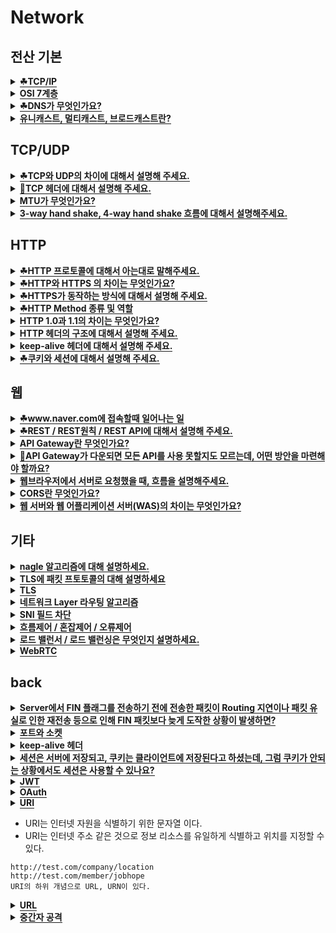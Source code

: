 
# Network

<h2>전산 기본</h2>

<details>
   <summary><span style="border-bottom:0.05em solid"><strong>☘TCP/IP</strong></span></summary>
   
- TCP/IP는 **패킷 통신**을 위한 통신 규약이다.
- **현재의 인터넷에서 컴퓨터들이 서로 정보를 주고받는데 쓰이는 프로토콜의 모음**
- TCP/IP는 **인터넷 프로토콜인 IP**와 **전송 조절 프로토콜인 TCP**로 이루어져 있다.
- SMTP, HTTP, HTTPS, FPS 등 우리에게 친숙한 인터넷 서비스 대부분이 TCP/IP 기반으로 이루어져 있다.
- IP는 복잡한 네트워크 망에서 빠른 길을 찾는 역할을 한다.
  - **데이터의 순서, 손실에 대해 고려하지 않는다**
  - 단순 데이터 전달만을 담당.
  - **IP는 신뢰도가 낮다**

- TCP는 데이터를 잘게 잘라 보내면서, 패킷에 **일련의 번호를 붙여 순서를 재조합**하고 **손실을 찾아내 교정**한다.
  - **TCP는 복잡한 만큼 신뢰도가 높다**

**(데이터의 정확성 확인은 TCP가, 패킷을 목적지까지의 전송은 IP가 담당**
   
</details>   

<details>
   <summary><span style="border-bottom:0.05em solid"><strong>OSI 7계층</strong></span></summary>
   
- `정의` : 네트워크에서 통신이 일어나는 과정을 7단계로 나눈 것
- `나눈 이유`
     - 한눈에 보기 쉽고 이해하기 쉽다
     - 네트워크에 이상이 생기면 어디에서 생긴 문제인지 파악하고 해당 계층만 고치면 됨
     - OSI 7계층 생기기 이전엔 표준이 없으니까 데이터 전송이 어려웠음
      
<img width="500" alt="01" src="https://user-images.githubusercontent.com/84564695/187700599-9ace277b-44ad-427e-9a65-01e1fe748fd4.png">
   
- `7-애플리케이션 계층` => 메세지
      - 응용 프로그램과 연관하여 사용자가 이용할 수 있는 통신서비스 형태로 만든다
      - HTTP, FTP프로토콜

- `6-프레젠테이션 계층` => 메세지
      - 어플리케이션 계층(7계층)이 **다양한 데이터 타입을 다루는 부담을 덜어준다.**
      - **인코딩/ 암호화** 등을 담당
      - ex) 해당 데이터가 TEXT인지 그림인지 GIF인지 등을 구분
   
 - `5-세션 계층` => 메세지
      - 데이터가 통신하기 위한 논리적인 연결을 말한다. 통신을 하기위한 대문이라고 보면 된다.
      - 세션 설정, 유지 등 TCP/IP 세션을 만들고 없애는 책임
    
 - `4-트랜스포트 계층` => TCP(세그멘테이션) / UDP(데이터그램)
      - 신뢰성 있는 데이터를 주고받을 수 있게 함 
      - 포트 번호를 통해 애플리케이션 프로토콜 식별
      - TCP / UDP 프로토콜 
      
 - `3-네트워크 계층` => 통신 단위 **패킷**
      - **IP주소**를 부여
      - 목적지까지 가기위한 경로를 설정하는 역할 (길을 찾는 역할)→ **Routing(라우팅)**
      - 라우터의 입력 포트에서 출력 포트로 패킷을 이동시키는 역할 → **Forwarding(포워딩)**
      - 대표적인 장비로는 **Router**: IP헤더에 기록된 목적지의 IP주소를 보고 다음 전송처 결정
   
- `2-데이터링크 계층` => 통신 단위 **프레임**
      - 인접한 네트워크 노드들끼리 데이터를 전송하는 기능과 절차 제공
      - 네트워크 인터페이스 카드에 적혀있는 MAC주소를 가지고 통신한다
      - 물리계층에서 생길 수 있는 오류 감지하고 수정
      - 이더넷(Ethernet)
  
 - `1-물리 계층` => 통신 단위 **비트**
      - 데이터<->신호
      - 변환방법은 통신매체에 의존하기 때문에 프로토콜이 정해져 있지 않다
      - 케이블, 허브 장비 사용
 
   
- `TCP / IP 계층과 OSI 7 계층의 차이`
  - TCP / IP 계층이 OSI 7계층 보다 먼저 개발되었음
  - OSI 7계층은 장비, 개발, 통신, 설계를 위한 표준으로 사용되지만, **실제 통신에서는 TCP / IP**를 사용한다
  - TCP / IP는 **지속적인 표준화로 신뢰성이 높지만**, OSI 7계층은 적은 구현으로 인해 신뢰성이 다소 낮다  
   
</details>



<details>
   <summary><span style="border-bottom:0.05em solid"><strong>☘DNS가 무엇인가요?</strong></span></summary>

 - **IP주소를 문자로 표현한 주소로 바꾸는 시스템 혹은 서버**

        ex) [naver.com](http://naver.com) 은 도메인이고 dns에서는 이것을 34.32.222와 같은 ip주소로 바꿔준다.

- DNS는 **분산계층 데이터 베이스**이다

     → DNS를 여러 서버로 나누고, 이들을 계층 형태로 구성해 전세계로 분산시켜두었다.  
   
- DNS 서버에서  IP 주소를 찾는 과정
   
   <img width="500" alt="01" src="https://user-images.githubusercontent.com/84564695/187702819-41df8a9e-d53b-4cb0-b539-217aa7f49884.png">


(1) 브라우저가 설치된 컴퓨터는 www.naver.com IP를 알아내기 위해서 ***Local DNS 서버*** naver.com의 IP를 문의 

(2) ***Local DNS 서버***가 IP를 알고 있다면 즉시 IP 주소 줌 하지만 IP 주소를 모르면 ***Root DNS서버***에게 문의

(3) ***Root DNS서버***는 도메인의 최상위 도메인 .com인 것을 보고 ***.com 관리하는 네임서버***의 IP를 전달 =  "나는 IP 주소를 가지고 있지 않지만, .com 네임서버에게 물어보면 도와줄꺼야" 

(4) ***Local DNS 서버*** 는 ***.com 관리하는 네임서버***을 관리하는 네임서버에게 문의한다. 

(5) ***.com 관리하는 네임서버***는 ***naver 네임서버*** IP 주소를 알려준다. 

(6) ***Local DNS 서버***는 ***naver 네임서버***에게 문의하고, 

(7) ***www 의 네임서버***를 알려준다. 

(8) 최종적으로 ***www 네임서버***에게 문의 후 

(9) www.naver.com의 IP 주소를 얻는다. 

(10) ***Local DNS 서버***는 이 IP 주소를 클라이언트에게 알려준다. 클라이언트 컴퓨터는 이 IP를 브라우저에게 알려주면 브라우저는 이 IP에 해당하는 컴퓨터에 접속 할 수 있게 된다.
   
</details>




<details>
   <summary><span style="border-bottom:0.05em solid"><strong>유니캐스트, 멀티캐스트, 브로드캐스트란?</strong></span></summary>
<hr>
   <p>유니캐스트 : 특정 대상과 1:1 통신</p>
   <p>멀티캐스트 : 특정 다수와 1:N 통신</p>
   <p>브로드캐스트 : 네트워크에 있는 모든 대상과 통신</p>
   <p></p>

<hr>
</details>

<p></p>
<h2>TCP/UDP</h2>

<details>
   <summary><span style="border-bottom:0.05em solid"><strong>☘TCP와 UDP의 차이에 대해서 설명해 주세요.</strong></span></summary>

- `ICMP`
 - IP 계층에서 생긴 **오류**를 보고하는 역할
 - 위험한 상황에 대한 경보
 - **오류에 대한 해결은 못함**  - IP 프로토콜과 함께 쓰임
   
- `TCP와 UDP가 등장하게 된 배경은?`
  - IP 프로토콜로 송신자를 찾아갈 수 있지만, 그 안에서 여러 프로세스가 동작하고 있을 경우 어떤 프로세스에게 메세지를 전달해야 할지 알지 못하기 때문
  - IP 계층에서 오류가 발생했을 때, 해결이 필요함 → IP 계층의 ICMP 프로토콜은 **오류 보고**만 가능, **해결은 불가능**
   
   <img width="500" alt="01" src="https://user-images.githubusercontent.com/84564695/187839359-a567046b-540d-4099-ad25-954b1e8c35a5.png">
   
- 신뢰성: 순서 / 재전송 / 흐름제어, 혼잡제어
- 속도
- 데이터 스트림(경계X) / 데이터그램(경계O)
   
</details>


<details>
   <summary><span style="border-bottom:0.05em solid"><strong>🦑TCP 헤더에 대해서 설명해 주세요.</strong></span></summary>

   https://www.notion.so/TCP-UDP-676ca61cb16f4b7796d4ff1b7f780eb1
   
</details>


<details>
   <summary><span style="border-bottom:0.05em solid"><strong>MTU가 무엇인가요?</strong></span></summary>

- `MTU(maximum transmission unit)`:데이터 링크 계층 프레임이 전달할 수 있는 최대 데이터 양
   - 모든 데이터 링크계층 프로토콜이 같은 크기의 데이터를 전달할 수 없다 프로토콜마다 다름  
- `단편화`: MTU 보다 큰 데이터그램은 전송이 불가능 하기 때문에 MTU 보다 작은 크기로 만들어 주는 과정


</details>


<details>
   <summary><span style="border-bottom:0.05em solid"><strong>3-way hand shake, 4-way hand shake 흐름에 대해서 설명해주세요.</strong></span></summary>
<hr>
   <h3>3 way handshake</h3>
   <ul>
      <li>TCP/IP 프로토콜을 사용해 통신을 진행할떄, 두 종단간 정확한 데이터 전송 보장하기 위해 연결을 설정</li>
   </ul>
   <ul>
      <li>SYN(Synchronize Sequence Number)</li>
   </ul>
   <ul>
      <li>ACK(Acknowledgement)</li>
   </ul>
   <ol>
      <li><strong><mark class="highlight-yellow_background">클라이언트</mark></strong> → <strong><mark class="highlight-purple_background">서버</mark></strong> : <mark class="highlight-red">서버 접속 요청 </mark><mark class="highlight-red"><strong>SYN 패킷</strong></mark> 보냄</li>
   </ol>
   <ol>
      <li><strong><mark class="highlight-purple_background">서버</mark></strong> → <strong><mark class="highlight-yellow_background">클라이언트</mark></strong> : <mark class="highlight-orange">요청 수락 응답 </mark><mark class="highlight-orange"><strong>ACK 패킷</strong></mark>과 <mark class="highlight-teal">포트 열어달라는 </mark><strong><mark class="highlight-teal">SYN 패킷</mark></strong> 보냄</li>
   </ol>
   <ol>
      <li><strong><mark class="highlight-yellow_background">클라이언트</mark></strong> → <strong><mark class="highlight-purple_background">서버</mark></strong> : <mark class="highlight-blue">확인 응답으로 </mark><mark class="highlight-blue"><strong>ACK 패킷</strong></mark> 보냄</li>
   </ol>

   <h3>4 way handshake</h3>
   <ul>
      <li>연결 설정 해제함</li>
   </ul>
   <ol>
      <li><strong><mark class="highlight-yellow_background">클라이언트</mark></strong>→ <strong><mark class="highlight-purple_background">서버</mark></strong> : <mark class="highlight-red">연결 해제하겠다는 </mark><strong><mark class="highlight-red">FIN 패킷</mark></strong> 보냄</li>
   </ol>
   <ol>
      <li><strong><mark class="highlight-purple_background">서버</mark></strong> → <strong><mark class="highlight-yellow_background">클라이언트</mark></strong> : <mark class="highlight-orange">응답으로</mark><strong><mark class="highlight-orange"> ACK 패킷</mark></strong> 보냄(서버는 본인이 전송할 데이터 남았으면 마저 다 전송 필요)</li>
   </ol>
   <ol>
      <li><strong><mark class="highlight-purple_background">서버</mark></strong> → <strong><mark class="highlight-yellow_background">클라이언트</mark></strong>: 처리해야할 모든 통신 끝내고 <mark class="highlight-teal">연결 종료하겠다는 </mark><strong><mark class="highlight-teal">FIN 패킷</mark></strong> 보냄</li>
   </ol>
   <ol>
      <li><strong><mark class="highlight-yellow_background">클라이언트</mark></strong>→ <strong><mark class="highlight-purple_background">서버</mark></strong> : <mark class="highlight-blue">확인 응답으로 </mark><strong><mark class="highlight-blue">ACK 패킷</mark></strong> 보냄</li>
   </ol>
 

<hr>

- TCP의 연결 설정 과정(3단계)과 연결 종료 과정(4단계)이 단계가 차이나는 이유?
 - 클라이언트가 데이터 전송을 마쳤다고 하더라도 서버는 아직 보낼 데이터가 남아있을 수 있기 때문에,곧바로 클라이언트에게 FIN 메세지를 보내지 않고,  FIN에 대한 ACK만 먼저 보내고, 남은 데이터를 모두 전송하는 단계 필요

- **만약 Server에서 FIN 플래그를 전송하기 전에 전송한 패킷이 Routing 지연이나 패킷 유실로 인한 재전송 등으로 인해 FIN 패킷보다 늦게 도착하는 상황이 발생하면 어떻게 될까?**
  - 해당 패킷이 도착하기 전에 연결이 close된 상태라면, 해당 패킷은 유실되고 drop 될 것이다. 이를 방지하기 위해, client에서는 FIN응답을 받은 이후, 바로 연결을 close하지 않고 일정시간 동안 time-wait 상태로 패킷을 기다리며 세션을 유지하고 있는다.

</details>

<p></p>
<h2>HTTP</h2>

<details>
   <summary><span style="border-bottom:0.05em solid"><strong>☘HTTP 프로토콜에 대해서 아는대로 말해주세요.</strong></span></summary>
<hr>

- HTTP(HyperText Transfer Protocol =하이퍼텍스트 트랜스펄 프로토콜=웹페이지 교환 프로토콜)
  - TCP/IP 5계층 중 애플리케이션 계층에 있는 프로토콜 중 하나
  - 애플리케이션 계층의 역할이통신 서비스의 실현인데, HTTP는웹 서비스를 실현하기 위한프로토콜임
  - Web browser, Web server가 통신할때 사용하는규칙
  - 요청,응답이라는 두 종류의패킷을 사용해텍스트 형식으로 주고받기 수행
  - 암호화 되지 않은 평문 데이터를 전송하는 프로토콜 → 기밀한 정보를 주고받기에 적절 x
    - 위장 가능
      - 악의를 가진 누군가가 자신이 클라이언트인것처럼, 혹은 서버인 것처럼 위장을 할 수 있다
    - 변조 가능
      - 지금 내가 받고 있는 데이터가 진짜 서버(클라이언트)가 보낸 것 과 같은지 확인을 하지 않기 때문에 중간에 누군가가 개입해 정보를 바꾸더라도 알지 못한다
  
- Connectionless (비연결성)
    - 클라이언트와 서버가 한번 연결을 맺은 후, 클라이언트의 요청에 서버가 응답을 마치면 맺었던 연결을 끊어버리는 성질
    - 장점
        - **리소스 감소를 통한 더 많은 연결(연결 유지에 대한 리소스가 필요 없음)**
    - 단점
        - 동일한 클라이언트의 요청에 대해 **매번 새로운 연결/연결해제 를 진행하는 오버헤드**가 발생
- Stateless (무상태)
    - 이전 요청에 대한 결과를 기억하고 있지 않음
    - 장점
        - 이전 통신 정보를 저장하고 있을 필요가 없어서 서버 설계가 간단하다
        - 서버를 쉽게 **증설 가능 어떤 서버가 처리해도 상관 없기 때문**
        - 각각의 독립적 요청에 대해 응답만 해주면  OK
    - 단점
        - HTTP 요청을 보낼 때 마다 **해당 요청을 처리하기 위한 모든 데이터를 매번 보내야 한다(클라이언트가 추가 정보 전달)**
        - ex) 회원 정보를 조회하는 요청을 처리하기 위해선, 로그인이 되어 있는지 여부를 매번 파악해야 함   
   
<hr>
</details>


<details>
   <summary><span style="border-bottom:0.05em solid"><strong>☘HTTP와 HTTPS 의 차이는 무엇인가요?</strong></span></summary>
<hr>

- HTTPS(Hyper Text Transfer Protocol over Secure Socket Layer)
  - http에 **암호화가 추가**된 프로토콜
  - 이름에서 알 수 있듯이, **SSL 프로토콜 위에서 동작**
  - 모든 HTTP 요청과 응답 데이터는 **네트워크로 보내지기 전에 암호화**된다.


   
<hr>
</details>


<details>
   <summary><span style="border-bottom:0.05em solid"><strong>☘HTTPS가 동작하는 방식에 대해서 설명해 주세요.</strong></span></summary>
<hr>
## **HTTPS의 동작 과정**

- HTTP의 기본 동작에 아래의 내용이 추가된다.

: HandShake → 전송 → 세션 종료

<HandShake의 과정> 

1. 유저가 서버(사이트)에 접속하면, **서버는 자신의 인증서(암호화된 상태)를 웹브라우저에 제공**한다
2. 웹 브라우저는 미리 가지고 있던 **CA의 공개키**로 인증서를 **복호화**한다.
3. 웹브라우저는 인증서에 포함되어 있는 **사이트의 공개키**로 **대칭키를 암호화**해서 서버에 전달한다
4. 서버는 **자신의 개인키**로 암호문을 해독해, 대칭키를 얻게 되고, 이 **대칭키**로 데이터를 주고받게 된다

      → ssl에서는 암호화된 데이터를 전송하기 위해 공개키와 대칭키를 모두 사용한다.
<hr>
</details>


<details>
   <summary><span style="border-bottom:0.05em solid"><strong>☘HTTP Method 종류 및 역할</strong></span></summary>

- `기타 메소드` : 잘 사용되지 않는 메소드들
   - HEAD : GET과 동일하지만 메시지 바디를 제외하고 반환
   - OPTIONS : 대상 리소스에 대한 통신을 설정하는 데 사용
   - CONNECT : 대상 자원으로 식별되는 서버에 대한 터널을 설정
   - TRACE : 대상 리소스에 대한 경로를 따라 메시지 루프백 테스트를 수행
   
**[대표적으로 5개가 있다]**   

- `GET` 
   - 리소스의 조회에 사용한다. 
   - 서버에 전달하고 싶은 데이터를 (쿼리스트링 = 이름과 값으로 쌍을 이루는 파라미터)을 통해 전달한다.
   - GET 요청은 중요한 정보를 다루면 안된다 → 쿼리스트링에 다 노출이 되기 때문에

- `POST`
   - 메시지 바디를 통해 서버로 요청 데이터를 전달한다. 
   - 서버는 메시지 바디를 통해 들어온 데이터를 처리하는 모든 기능을 수행한다.
   -  GET 보다는 보안이 좋지만, 암호화되어 있지 않으면 body의 내용도 볼 수 있음 

- `PUT`
  - 목적 리소스를 현재 메시지의 값으로 생성하거나 만약 존재한다면 기존 리소스를 삭제하고 덮어쓰기 한다. 

- `PATCH`
  - 리소스를 부분적으로 변경한다.
  - 지원하지 않는 경우도 있어 이런 경우 POST로 대체하여 사용

- `DELETE`
  - 특정 리소스의 삭제를 요청하는 데 사용

   <br>
   
- 💡HTTP GET과 POST의 차이는 무엇인가요?   
  - `사용목적`: 조회VS데이터생성
  - `바디`: GET도 바디를 가질 수 있지만 통상적으로 사용하지 않기 때문에 요청에 body 유무
  - `멱등성`: GET은 멱등 / POST는 비멱등 (여러번 베서드 적용시 결과가 달라지나, POST요청시 서버 데이터 변경)
 : GET을 통해 서버에 리소스를 요청할 때 웹 캐시가 요청을 가로채 서버로부터 리소스를 다시 다운로드하는 대신 리소스의 복사본을 반환한다. HTTP 헤더에서 cache-control 헤더를 통해 캐시 옵션을 지정할 수 있다.
  - `캐싱` :  GET 방식의 요청은 브라우저에서 Caching 할 수 있다. 때문에 POST 방식으로 요청해야 할 것을 보내는 데이터의 크기가 작고 보안적인 문제가 없다는 이유로 GET 방식으로 요청한다면 기존에 caching 되었던 데이터가 응답될 가능성이 존재한다. 때문에 목적에 맞는 기술을 사용해야 하는 것이다.
  - `브라우저 히스토리`: GET 요청은 브라우저 히스토리에 남음 / POST는 안남음
  - `요청길이제한`: GET 요청은 길이 제한 존재 /POST는 없음
  - `보안`: GET 요청은 중요한 정보를 다루면 안된다. (쿼리 스트링에 노출될 보안)

   
- 💡POST와 PUT은 어떻게 구분해서 사용할까?
   - PUT은 POST와 다르게 클라이언트가 리소스의 위치를 알고 URI를 지정해 주어야 한다!
   - ex) PUT /members/100
 
   
- 💡`GET` 은 정말 바디를 보낼 수 없을까?
   - 메소드와 request body를 독립적으로 보고 GET에 body값을 실어 요청할 수도 있다.
   - 하지만 설계가 뒤죽박죽될 수 있고 GET에 body를 보내지 않게 지원되는 RestTemplate들이 있다 이처럼 특정 클라이언트나 서버에서 Get body가 무시되는 경우가 왕왕있다
   =>설계가 뒤죽박죽 될 가능성, GET의 body를 지원하지 않는 클라이언트를 고려해 Get에서 Body를 제거하는게 일반적이다.
 
- 💡`GET`에 바디를 보내면 어떻게 되나?
   - HTTP통신을 위해 제공되는 라이브러리마다 다르다
   - HttpClient는 body를 불일 수 있는데
   - body를 무시하거나 예외를 던지는 라이브러리들도 있다
   
</details>


<details>
   <summary><span style="border-bottom:0.05em solid"><strong>HTTP 1.0과 1.1의 차이는 무엇인가요?</strong></span></summary>

 - `HTTP 1.0`  
   - 연결을 할 때마다 TCP 세션을 맺어야 함(3way-handshaking)
   - 데이터 전송 완료시 바로 연결을 끊는다
      - 커넥션 하나당 요청 하나랑 응답 하나만 처리해줄수 있다 근데 이게 매번 요청이 하나올때마다 연결해줘야하니까 매번 새로운 연결로 성능저하, 서버 부하 비용이 큼
   
 - `HTTP 1.1`  
   - 퍼시스턴트 커넥션: Keep-Alive속성. 지정한 시간동안 커넥션을 닫지 않는거라 한 커넥션을 열어두면 여러 요청이 이 커넥션을 사용할 수 있다
   그래서 이전에 사용했던 단기 커넥션과 비교하면 네트워크 사용시간이 많이 줄었다
   -  파이프라이닝: 응답 안받고 다음 요청 보낼 수 있음
      - HTTP 요청은 원래 순차적으로 응답을 처리 1번에 대한 요청 응답이 들어와야 2,3번 요청 응답을 처리할 수 있음
   근데 이러면 하나의 커넥션을 위해 응답 대기 시간도 있고 ,, 그래서 하나의 커넥션에서 응답을 기다리지 않고 순차적인 여러 요청을 연속적으로 보내 그 순서에 맞춰 응답을 받는 방식으로 지연 시간을 줄이는 방법
   
- HTTP 2.0
   - 기존 http/1.x버전의 **성능향상**에 초점을 맞춘 프로토콘
   - 표준의 대체가 아닌 **확장**
   - 한번에 커넥션으로 동시에 여러개의 데이터 주고받기 가능
   - 헤더압축: 파이프라이닝할때  연속된 요청이라 헤더의 중복이 있을수잇는데 중복을 그대로 보냈었음 HTTP 2.0에선 압축
   - 서버푸시: 클라이언트가 요청하지 않았지만 필요할거라고 생각한 리소스를 미리 보냄

</details>

<details>
   <summary><span style="border-bottom:0.05em solid"><strong>HTTP 헤더의 구조에 대해서 설명해 주세요.</strong></span></summary>
<hr>

<hr>
</details>


<details>
   <summary><span style="border-bottom:0.05em solid"><strong>keep-alive 헤더에 대해서 설명해 주세요.</strong></span></summary>
<hr>
   <p>HTTP는 매번 연결을 끊고 새로 생성함</p>
   <p>HTTP 1.1부터는 Keep/alive를 지원</p>
   <p>특정 시간까지는 access가 없더라도 기다리고 연결된 상태를 유지함, 이미 열려있는 곳에 요청</p>

<hr>
</details>

<details>
   <summary><span style="border-bottom:0.05em solid"><strong>☘쿠키와 세션에 대해서 설명해 주세요.</strong></span></summary>

[얄코](https://www.youtube.com/watch?v=OpoVuwxGRDI)   
   
- `쿠키와 세션을 사용하는 이유`
  - HTTP는 통신이 끝나면 상태를 유지하지 않는 특징
  - 연결을 끊는 순간 클라이언트와 서버의 통신이 끝나며 상태 정보는 유지하지 않는 특성이 있다.
  - 쿠키와 세션은 위의 두 가지 특징을 해결하기 위해 사용합니다.
  - 예를 들어, 쿠키와 세션을 사용하지 않으면 쇼핑몰에서 옷을 구매하려고 로그인을 했음에도, 페이지를 이동할 때 마다 계속 로그인을 해야 합니다.

쿠키와 세션을 사용했을 경우, 한 번 로그인을 하면 어떠한 방식에 의해서 그 사용자에 대한 인증을 유지하게 됩니다.
- `쿠키`
  - 쿠키는 클라이언트(브라우저) **로컬에 저장**되는 **작은 데이터 파일**을 의미한다(키와 값으로 이루어짐)
  - 쿠키에는 이름, 값, 만료 날짜, 도메인, 경로 정보가 포함되어 있다
  - Response Header에 Set-Cookie 속성을 사용하면 클라이언트에 쿠키를 만들 수 있습니다.
  - 쿠키는 사용자가 따로 요청하지 않아도 브라우저가 Request시에 Request Header를 넣어서 자동으로 서버에 전송합니다
  - 지워져도 상관 없고, 가로채이더라도 큰 문제가 없는 정보들을 저장
   
- `쿠키의 동작 방식`
  - 1. 클라이언트가 페이지를 요청
  - 2. 서버에서 쿠키를 생성
  - 3. HTTP 헤더에 쿠키를 포함 시켜 응답
  - 4. 브라우저가 종료되어도 쿠키 만료 기간이 있다면 클라이언트(브라우저)에서 보관하고 있음
  - 5. 같은 요청을 할 경우 HTTP 헤더에 쿠키를 함께 보냄
  - 6. 서버에서 쿠키를 읽어 이전 상태 정보를 변경 할 필요가 있을 때 쿠키를 업데이트 하여 변경된 쿠키를 HTTP 헤더에 포함시켜 응답
- `쿠키의 사용 예시`
    - 팝업에서 '오늘 이 창을 더 이상 보지 않음'에 체크를 했음을 저장
    - 아이디와 비밀번호를 저장한다는걸 체크했음을 저장->자동로그인
   
   <br>
   
- `세션`
  - 세션은 **쿠키를 기반으로 하고 있지만**, 사용자 정보 파일을 브라우저에 저장하는 쿠키와 달리 **세션은 서버 측에서 관리.(세션은 쿠키의 일종이다)**
  - 서버에서는 클라이언트를 구분하기 위해 **세션 ID**를 부여하며, 웹브라우저가 서버에 접속하여 웹브라우저를 종료할 때까지 인증 상태를 유지한다
  - 보안이 쿠키보다 좋지만, **사용자가 많아질수록 서버 메모리의 차지량이 늘어난다 
  → 동접이 많은 사이트의 경우, 서버에 과부하를 주게 된다

- `세션의 동작 방식`
    - 클라이언트가 서버에 접속 시 **세션 ID를 발급**받습니다.
    - 클라이언트는 **세션 ID를 쿠키에 저장해서** 가지고 있습니다.
    - 클라이언트는 서버에 요청할 때, 이 쿠키의 **세션 ID를 서버에 전달**합니다.
    - 서버는 세션 ID를 전달 받아서 별다른 작업없이 세션 ID로 세션에 있는 클라이언트 정보를 가져옵니다. = 어떤 사용자가 네이버에 로그인 이미 되어있는 상태에서 네이버 쇼핑 화면에 들어가면 또 로그인할 필요가 없다 즉 로그인되어있다는 정보
    - 클라이언트 정보를 가지고 서버 요청을 처리하여 클라이언트에게 응답합니다.
    - 타인에게 노출되면 안되는 중요 정보를 저장
- `세션의 사용 예시`
    - 로그인->네이버쇼핑페이지 들어가도 로그인되어있음=인증되어있음
 
- `캐시`   
  - 캐시는 후에 필요할 것 같은 요소를 저장하기 위한 임시 저장소이다.

   
- `쿠키와 세션의 차이`
  - 1. **저장 위치**: 쿠키는 브라우저에 저장, 세션은 서버에 저장
  - 2. **보안** : **세션이 쿠키에 비해 보안이 우수하다.** 쿠키는 값이 변질될 수도 있고, request를 보내는 중간에 스니핑당할  우려가 있기 때문. 반면 세션은 sessionid만을 클라이언트에서 저장하고 그 이외는 모두 서버에서 처리하므로 훨씬 보안이 우수하다.
  - 3. 속도 : **쿠키가 세션보다 속도가 더 빠르다.** 세션의 경우에는 서버에 접근하는 처리가 요구되어 속도가 더 느리다
  - 4. **라이프 사이클**:  쿠키는 파일로 저장되기 때문에, 브라우저가 종료되어도 **만료기간까지 남아있다**. 반면, 세션은 만료기간이 남았더라도 브라우저가 종료되면 그에 상관없이 삭제된다
   
- `쿠키와 캐시의 차이` = 만료시간
  - 쿠키는 만료시간이 있어 시간이 지나면 자동삭제
  - 한번 캐시에 저장되면 브라우저를 참고하기 때문에 서버에서 변경이 되어도 사용자는 변경되지 않게 보일 수 있음
  - 사용자가 직접 수동으로 삭제해주거나
  - 서버에서 클라이언트로 응답을 보낼 때 header에 캐시 만료시간을 명시하는 방법
   
   
</details>

<p></p>
<h2>웹</h2>

<details>
   <summary><span style="border-bottom:0.05em solid"><strong>☘www.naver.com에 접속할때 일어나는 일</strong></span></summary>
   
   https://hongjuzzang.github.io/web/web_browser2/
   [잘 정리된 벨로그](https://velog.io/@tnehd1998/%EC%A3%BC%EC%86%8C%EC%B0%BD%EC%97%90-www.google.com%EC%9D%84-%EC%9E%85%EB%A0%A5%ED%96%88%EC%9D%84-%EB%95%8C-%EC%9D%BC%EC%96%B4%EB%82%98%EB%8A%94-%EA%B3%BC%EC%A0%95)
   
```kotlin
1. 브라우저 주소창에 www.naver.com을 입력한다  
2. DNS를 통해 IP주소를 획득한다  
3. 획득한 IP주소에 있는 서버와 TCP 3 Way Handshake를 진행한다  
4. 통신을 맺은 서버에 Http Request를 한다  
5. 서버에서 보낸 Http Response를 통해 HTML 파일을 받는다  
6. 브라우저가 HTML을 분석해서 화면으로 그린다  
```
- `브라우저 주소창에 www.naver.com을 입력한다`     
   - 브라우저: 서버-클라이언트가 쌍방향으로 통신하고 HTML 문서나 파일을 출력하는 그래픽 사용자 인터페이스 기반의 응용 소프트웨어
   - 브라우저의 주요 기능은 사용자가 선택한 자원을 서버에 요청하고 브라우저에 표시하는 것
   - 주요 웹 브라우저로는 구글의 크롬, 사파리 등이 있습니다
   
- `4개의 DNS에 캐싱된 IP주소 있는지 확인`
  - `로컬 DNS 서버`에 해당 url이 등록되어 있는 지 확인 후 있으면=캐싱되어있으면 바로 IP주소를 알려준다.
  - `Root DNS 서버`: 만약 IP 주소를 못찾을 시 루트 DNS 서버에게 문의 후 루트 DNS 서버는 최상위 도메인이 .com인 것을 확인 후 ".com"이 등록된 네임 서버의 IP Address를 전달한다. 즉 com 도메인을 관리하는 DNS 서버에 문의해보라고 로컬 DNS 서버에게 .com DNS 서버의 IP주소를 알려주는 것이다.
  - `com DNS 서버`: 로컬 DNS 서버는 이제 com DNS 서버에게 해당 url(www.naver.com) 을 문의한다. 역시나 com DNS 서버에는 해당 url(www.naver.com)이 없으므로 "naver.com"을 관리하는 DNS 서버에게 문의하도록 로컬 DNS 서버에게 naver.com DNS 서버의 IP주소를 알려준다.
  - `naver.com DNS 서버`: 로컬 DNS 서버는 이제 naver.com DNS 서버에게 해당 url(www.naver.com)을 문의한다. "naver.com 도메인을 관리하는 DNS 서버"에는 "www.naver.com"에 대한 IP 주소가 있으므로 로컬 DNS 서버에게 해당 IP를 알려주는 것이다.
  - 이와 같이 로컬 DNS 서버가 열 DNS 서버를 차례대로(Local DNS 서버 -> Root DNS 서버 -> com DNS 서버 -> naver.com DNS 서버) 물어보며 답을 찾는 과정을 Recursive Query라고 부른다.

- `획득한 IP주소에 있는 서버와 TCP 3 Way Handshake를 진행한다`  
- `통신을 맺은 서버에 request를 보낸다`
   - HTTP 프로토콜을 사용하여 request 메시지 생성 
   - 클라이언트는 GET 요청을 통해 서버에게 www.google.com 웹페이지를 요구한다.
- `서버가 HTTP response를 보낸다.`
   - HTTP 프로토콜을 사용하여 HTTP 응답 메시지를 생성
   - TCP 프로토콜을 사용하여 인터넷을 거쳐 원래 컴퓨터로 전송된다.
- `도착한 HTTP 응답 메시지를 화면으로 그린다` 
   - 브라우저의 렌더링 엔진의 역할은 브라우저 구조 중 요청한 콘텐츠를 표시. 예를 들어 HTML을 요청하면 HTML과 CSS를 파싱하여 화면에 표시함
</details>

<details>
   <summary><span style="border-bottom:0.05em solid"><strong>☘REST / REST원칙 / REST API에 대해서 설명해 주세요.</strong></span></summary>

- `REST= Representational State Transfer`
  -  HTTP를 잘 활용하기 위한 원칙이자 네트워크 아키텍쳐 스타일(청사진이  

- `REST원칙` = 행위+자원
   - URI로 자원을 표현하는 데에 집중하고, 자원의 상태(행위)에 대한 정의는 HTTP METHOD

   
-  `RESTful API`   
   - REST원칙을 잘 지킨 API
      - CRUD 기능을 POST로만 하는 경우
      - GET /members/delete/1 -> DELETE /members/1
        - URI는 자원을 표현하는데 중점을 두어야 한다. delete와 같은 행위에 대한 표현이 들어가서는 안된다.
   
</details>


<details>
   <summary><span style="border-bottom:0.05em solid"><strong>API Gateway란 무엇인가요?</strong></span></summary>

 - 서비스로 전달되는 모든 api요청의 관문역할
 - 서버 시스템의 아키텍쳐를 내부로 숨기고 외부 요청에 대한 응답만을 적절한 형태로 전달
   - 클라이언트는 서버 내부 구조 상관없이 서로 약속된 형태의 api요청만 서버로 보내면됨
   
 - 장점
   - 클라이언트의 요청을 일괄적으로 처리
   - 시스템 내부에 아키텍쳐를 숨길 수 있음
   - 시스템상에 오고가는 요청과 응답에 대해 모니터링 가능
   
   
</details>


<details>
   <summary><span style="border-bottom:0.05em solid"><strong>🦑API Gateway가 다운되면 모든 API를 사용 못할지도 모르는데, 어떤 방안을 마련해야 할까요?</strong></span></summary>
<hr>

<hr>
</details>   
   
   
<details>
   <summary><span style="border-bottom:0.05em solid"><strong>웹브라우저에서 서버로 요청했을 때, 흐름을 설명해주세요.</strong></span></summary>
<hr>
   <p>웹 브라우저가 URL해석-&gt;URL이 문법맞으면 Punycode encoding을 url의 host부분에 적용-&gt; HSTS (HTTP Strict Transport Security 목록 로드해서 체크 -&gt;DNS 확인-&gt; ARP로 IP/MAC 확인 -&gt;TCP 통신을 통해 Socket을 열고 .HTTP 프로토콜로 요청 -&gt; HTTP 서버가 응답 -&gt;  웹 브라우저가 그린다.</p>

<hr>
</details>


<details>
   <summary><span style="border-bottom:0.05em solid"><strong>CORS란 무엇인가요?</strong></span></summary>
<hr>

<hr>
</details>


<details>
   <summary><span style="border-bottom:0.05em solid"><strong>웹 서버와 웹 어플리케이션 서버(WAS)의 차이는 무엇인가요?</strong></span></summary>
<hr>
   <p><strong>웹 서버</strong></p>
   <ul>
      <li>사용자가 웹브라우저에 어떤 페이지 요청하면 정적컨텐츠(단순HTML문서,CSS,javascript) 제공하는 서버</li>
   </ul>
   <ul>
      <li>동적 콘텐츠 제공을 위해 WAS에 클라이언트의 요청을 보내고 결과를 전달</li>
   </ul>
   <ul>
      <li>정적 콘텐츠만 처리해 서버 부담을 줄임</li>
   </ul>
   <p><strong>웹 어플리케이션 서버(WAS)</strong></p>
   <ul>
      <li>동적인 컨텐츠를 제공</li>
   </ul>
   <ul>
      <li>DB 접속/트랜잭션 관리/비즈니스 로직 수행</li>
   </ul>
   <ul>
      <li>요청에 맞는 콘텐츠를 제공하기 위해 필요함, 단순한 정적 콘텐츠는 웹 서버에 맡겨 부하를 줄임</li>
   </ul>

<hr>
</details>




<p></p>
<h2>기타</h2>

<details>
   <summary><span style="border-bottom:0.05em solid"><strong>nagle 알고리즘에 대해 설명하세요.</strong></span></summary>
<hr>

<hr>
</details>


<details>
   <summary><span style="border-bottom:0.05em solid"><strong>TLS에 패킷 프토토콜의 대해 설명하세요</strong></span></summary>
<hr>

<hr>
</details>


<details>
   <summary><span style="border-bottom:0.05em solid"><strong>TLS</strong></span></summary>
<hr>

<hr>
</details>


<details>
   <summary><span style="border-bottom:0.05em solid"><strong>네트워크 Layer 라우팅 알고리즘</strong></span></summary>
<hr>

<hr>
</details>


<details>
   <summary><span style="border-bottom:0.05em solid"><strong>SNI 필드 차단</strong></span></summary>
<hr>

<hr>
</details>


<details>
   <summary><span style="border-bottom:0.05em solid"><strong>흐름제어 / 혼잡제어 / 오류제어</strong></span></summary>
<hr>
   <p><strong>흐름제어</strong>는 송신측과 수신측 사이의 데이터 처리 속도 차이를 해결하기 위한 기법입니다.</p>
   <p><strong>혼잡제어</strong>는 송신측의 데이터 전달과 처리 속도 차이를 해결하는 기법입니다.</p>
   <p><strong>오류제어</strong>는 패킷이 잘못 전달됐을 경우 패킷을 재전송하는 등 오류를 복구하는 기법입니다.</p>
   <p></p>
   <p><strong>흐름제어</strong></p>
   <ul>
      <li>송신측과 수신측 사이의 데이터 처리 속도 차이(흐름)를 해결하기 위한 기법</li>
   </ul>
   <ul>
      <li>송신측의 패킷 전송량 제어해서 수신측의 버퍼 오버플로우 방지</li>
   </ul>
   <p></p>
   <p><strong>오류제어</strong></p>
   <ul>
      <li>오류 검출과 재전송</li>
   </ul>
   <ul>
      <li>프레임이 손상되었거나 손실되면 재전송해서 오류 복구</li>
   </ul>
   <p></p>
   <p><strong>혼잡제어</strong></p>
   <ul>
      <li>송신측의 데이터 전달과 데이터 처리 속도를 해결하기 위한 기법</li>
   </ul>
   <ul>
      <li>네트워크 혼잡 제어를 피하기 위해 데이터의 전송 속도  제어</li>
   </ul>

<hr>
</details>


<details>
   <summary><span style="border-bottom:0.05em solid"><strong>로드 밸런서 / 로드 밸런싱은 무엇인지 설명하세요.</strong></span></summary>
<hr>

<hr>
</details>


<details>
   <summary><span style="border-bottom:0.05em solid"><strong>WebRTC</strong></span></summary>
<hr>
   <p>어플리케이션(최근에는 Android 및 IOS도 지원) 및 사이트들이 별도의 소프트웨어 없이 음성, 영상 미디어 혹은 텍스트, 파일 같은 데이터를 브라우져끼리 주고 받을 수 있게 만든 기술</p>

<hr>
</details>

<p></p>
</div>
   
  
 <h2>back</h2>
   
 <details>
   <summary><span style="border-bottom:0.05em solid"><strong>Server에서 FIN 플래그를 전송하기 전에 전송한 패킷이 Routing 지연이나 패킷 유실로 인한 재전송 등으로 인해 FIN 패킷보다 늦게 도작한 상황이 발생하면?</strong></span></summary>

이러한 현상을 대비하여 Client는 Server로부터 FIN 플래그를 수신하더라도 일정기간 time wait동안 세션을 남겨 놓고 잉여 패킷을 기다리는 과정을 거친다.
   
</details>
   
 <details>
   <summary><span style="border-bottom:0.05em solid"><strong>포트와 소켓</strong></span></summary>

- 포트
  - 네트워크를 통해 데이터를 주고받는 **프로세스를 식별하기 위해 호스트 내부적으로 프로세스가 할당받는 고유한 값**
  - 하나의 IP 주소 내에 개별적으로 부여된 통신 프로세스
    
- 소켓
  - 네트워크상에서 동작하는 프로그램 간 통신의 종착점(Endpoint)
  - **두 시스템 사이의 네트워크 연결을 나타내는 객체**
  - 소켓을 열기 위해선 호스트에 할당된 IP, 포트 번호, 프로토콜이 필요하다.
  - 위 세가지가 소켓을 정의할 수 있지만 유일하게 식별하지는 않는다.
  - 보내는 쪽과 받는 쪽 모두 소켓을 열어야 한다.
  - 하나의 프로세스가 같은 포트를 갖고 여러 개의 소켓을 열 수 있다.

   
</details>
   
<details>
   <summary><span style="border-bottom:0.05em solid"><strong>keep-alive 헤더</strong></span></summary>
HTTP는 매번 연결을 끊고 새로 생성한다.
특정 시간까지는 access가 없더라도 기다리고 연결상태를 유지하는 헤더이다.
HTTP 1.1부터는 defualt로 keep-alive를 지원한다.
   
</details>


 <details>
   <summary><span style="border-bottom:0.05em solid"><strong>세션은 서버에 저장되고, 쿠키는 클라이언트에 저장된다고 하셨는데, 그럼 쿠키가 안되는 상황에서도 세션은 사용할 수 있나요?</strong></span></summary>

 쿠키를 사용할 수 없을 때는 url 뒤쪽에 파라미터 값으로 전달하는 경우가 있다.

  
</details>

 <details>
   <summary><span style="border-bottom:0.05em solid"><strong>JWT</strong></span></summary>

- 보통 로그인 방식으로는 세션과 쿠기를 통해 구현한다.
세션에 저장된 정보는 고유 세션ID가 부여되는데 사용자가 로그인을 하면 서버는 쿠키에 세션ID를 실어서 보낸다. 
- 브라우저는 쿠키를 쿠키저장소에 갖고 있다가 다음 페이지를 요청할 때 해당 유저의 쿠키를 다시 요청헤더에 포함해서 전송한다. 
- 서버는 쿠키 내부의 세션ID를 통해 세션 내부에 일치하는 유저 정보를 가져와서 처음에 로그인한 유저가 맞는지 확인하는 작업이 반복되면서 로그인 상태가 유지된다.
- 세션은 서버의 메모리 내부에 저장되기 때문에 많아지는 만큼 메모리에 부하가 걸리게 되고, 확장 시 세션을 분산시키는 기술을 따로 설계해야 한다.
- JWT는 토큰을 만들어 발행하는 방식 으로 쿠키에 담거나 HTTP 헤더에 담아서 보낼 수 있다. 따로 서버에서 저장하지 않기 때문에 토큰이 유효한지 검증하는 과정만 있으면 된다.
- 하지만 탈취에 의해 악의적으로 사용될 가능성이 있기에 보통 유효시간을 짧게 가져가고 Refresh 토큰을 사용하는 방식으로 구현한다.
쿠키는 웹브라우저에서 사용할 수 있는 기능이므로 모바일 애플리케이션에서는 JWT를 사용한 인증방식이 최적이다.
   
</details>


 <details>
   <summary><span style="border-bottom:0.05em solid"><strong>OAuth</strong></span></summary>
자신이 소유한 리소스에 소프트웨어 애플리케이션이 접근할 수 있도록 허용해 줌으로써 접근 권한을 위임해주는 개방형 표준 프로토콜

</details>
   

 <details>
   <summary><span style="border-bottom:0.05em solid"><strong>URI</strong></span></summary>

</details>
 
- URI는 인터넷 자원을 식별하기 위한 문자열 이다.
- URI는 인터넷 주소 같은 것으로 정보 리소스를 유일하게 식별하고 위치를 지정할 수 있다.

```
http://test.com/company/location
http://test.com/member/jobhope
URI의 하위 개념으로 URL, URN이 있다.
```

 <details>
   <summary><span style="border-bottom:0.05em solid"><strong>URL</strong></span></summary>

- 웹에서 자원의 위치를 나타낸다. 즉, 특정 서버의 한 리소스에 대해 구체적인 위치 를 표현한다.

```    
safefood.com 서버에서 food폴더 안의 salad.png를 요청하는 URL
>> http://safefood.com/food/salad.png

http://example.com/mypage.html - 실제 사이트 URL
http://img.naver.net/static/www/dl_qr_naver.png - 네이버 앱QR코드의 이미지에 대한 URL
```
    
</details>
   

 <details>
   <summary><span style="border-bottom:0.05em solid"><strong>중간자 공격</strong></span></summary>

두 사람이 서로 통신을 주고 받는데, 중간에 제 3의 인물이 끼여서 데이터를 중계한다면, 이 제3자는 그 내용을 모두 알 수 있고, 데이터를 위/변조할 경우 두 사람에게 서로 잘못된 정보를 전달하게 만들 수도 있다. 중간에서 데이터를 가로채는 것이 중간자 공격이다.
중간자 공격은 4가지가 있다.

- 스니핑
  - 시스템 및 네트워크에서 들어오고 나가는 데이터 패킷을 캡쳐한다.
- 패킷 주입
  - 공격자가 일반 데이터와 함께 악의적인 데이터를 주입한다.
- 세션 하이재킹
  - 세션 가로채기라고도 불리며 두 시스템 간 연결이 활성화된 상태를 가로채는 것
- 보안 소켓 계층 스트리핑
  - 공격자는 SSL/TLS 연결을 차단하여 프로토콜 보안성이 있는 HTTPS에서 안전하지 않은 HTTP로 전환한다.

    
 이 공격법을 방어하기 위한 목적으로 만들어진 것이 TLS 통신이다. TLS 통신은 클라이언트가 연결을 요청하면 서버에서 자신의 공개키가 포함된 인증서를 보내고, 클라이언트는 인증서의 내용을 연결 프로그램(웹 브라우저 등) 또는 운영체제에 내장된 루트 인증서 정보와 비교하여 무결성을 검증한 뒤, 인증서에 있는 공개키로 대칭형 암호화 키를 만들 수 있는 난수 정보를 공개키로 암호화해 서버로 보내며, 클라이언트와 서버가 각각 이 난수에서 암호화 키를 만들어내 암호화 연결이 개시된다.   
    
</details>
   

